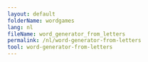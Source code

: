 ```yaml
---
layout: default
folderName: wordgames
lang: nl
fileName: word_generator_from_letters
permalink: /nl/word-generator-from-letters
tool: word-generator-from-letters
---
```

